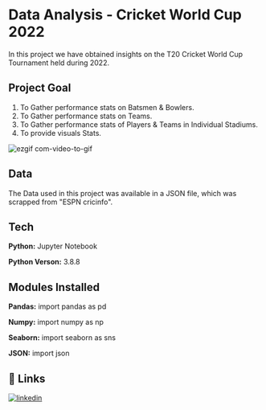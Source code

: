 
# Data Analysis - Cricket World Cup 2022 

In this project we have obtained insights on the T20 Cricket World Cup Tournament held during 2022.

## Project Goal

1) To Gather performance stats on Batsmen & Bowlers.
2) To Gather performance stats on Teams.
3) To Gather performance stats of Players & Teams in Individual Stadiums.
4) To provide visuals Stats.

![ezgif com-video-to-gif](https://user-images.githubusercontent.com/79357446/229833298-e2ca7c2f-8cb7-4bff-9fbf-b34abf58a271.gif)



## Data


The Data used in this project was available in a JSON file, which was scrapped from "ESPN cricinfo".
## Tech 

**Python:** Jupyter Notebook

**Python Verson:** 3.8.8


## Modules Installed
**Pandas:** import pandas as pd

**Numpy:** import numpy as np

**Seaborn:** import seaborn as sns

**JSON:** import json


 


## 🔗 Links

[![linkedin](https://img.shields.io/badge/linkedin-0A66C2?style=for-the-badge&logo=linkedin&logoColor=white)](https://www.linkedin.com/in/abishua-paul-sam-38480a161/)
